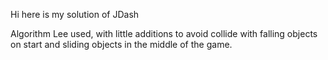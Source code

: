Hi here is my solution of JDash

Algorithm Lee used, with little additions to avoid collide with falling objects on start and sliding objects in the middle of the game.